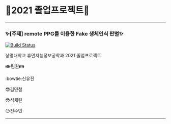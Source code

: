 # :purple_heart:2021 졸업프로젝트:purple_heart:
---  
### :sparkles:[주제] remote PPG를 이용한 Fake 생체인식 판별:sparkles:


[![Build Status](https://travis-ci.org/joemccann/dillinger.svg?branch=master)](https://travis-ci.org/joemccann/dillinger)

상명대학교 휴먼지능정보공학과 2021 졸업프로젝트

:family:팀원:family:  

  :bowtie:신유진  
  
  :sunglasses:김민철
  
  :flushed:석채린
  
  :no_mouth:전수민


---  
